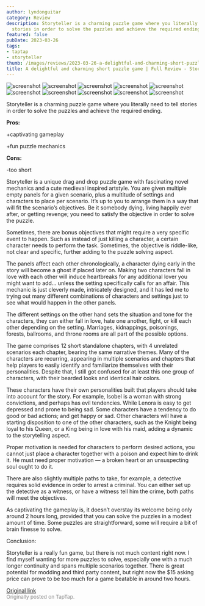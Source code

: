 ```yaml
---
author: lyndonguitar
category: Review
description: Storyteller is a charming puzzle game where you literally need to tell
  stories in order to solve the puzzles and achieve the required ending.
featured: false
pubDate: 2023-03-26
tags:
- taptap
- storyteller
thumb: /images/reviews/2023-03-26-a-delightful-and-charming-short-puzzle-game--full-review---storyteller-0.avif
title: A delightful and charming short puzzle game | Full Review - Storyteller
---
```


<div class="gallery">
  <img src="/images/reviews/2023-03-26-a-delightful-and-charming-short-puzzle-game--full-review---storyteller-0.avif" alt="screenshot" />
  <img src="/images/reviews/2023-03-26-a-delightful-and-charming-short-puzzle-game--full-review---storyteller-1.avif" alt="screenshot" />
  <img src="/images/reviews/2023-03-26-a-delightful-and-charming-short-puzzle-game--full-review---storyteller-2.avif" alt="screenshot" />
  <img src="/images/reviews/2023-03-26-a-delightful-and-charming-short-puzzle-game--full-review---storyteller-3.avif" alt="screenshot" />
  <img src="/images/reviews/2023-03-26-a-delightful-and-charming-short-puzzle-game--full-review---storyteller-4.avif" alt="screenshot" />
  <img src="/images/reviews/2023-03-26-a-delightful-and-charming-short-puzzle-game--full-review---storyteller-5.avif" alt="screenshot" />
  <img src="/images/reviews/2023-03-26-a-delightful-and-charming-short-puzzle-game--full-review---storyteller-6.avif" alt="screenshot" />
  <img src="/images/reviews/2023-03-26-a-delightful-and-charming-short-puzzle-game--full-review---storyteller-7.avif" alt="screenshot" />
  <img src="/images/reviews/2023-03-26-a-delightful-and-charming-short-puzzle-game--full-review---storyteller-8.avif" alt="screenshot" />
  <img src="/images/reviews/2023-03-26-a-delightful-and-charming-short-puzzle-game--full-review---storyteller-9.avif" alt="screenshot" />
</div>

Storyteller is a charming puzzle game where you literally need to tell stories in order to solve the puzzles and achieve the required ending.


**Pros:**


+captivating gameplay

+fun puzzle mechanics


**Cons:**


-too short

Storyteller is a unique drag and drop puzzle game with fascinating novel mechanics and a cute medieval inspired artstyle. You are given multiple empty panels for a given scenario, plus a multitude of settings and characters to place per scenario. It’s up to you to arrange them in a way that will fit the scenario’s objectives. Be it somebody dying, living happily ever after, or getting revenge; you need to satisfy the objective in order to solve the puzzle.

Sometimes, there are bonus objectives that might require a very specific event to happen. Such as instead of just killing a character, a certain character needs to perform the task. Sometimes, the objective is riddle-like, not clear and specific, further adding to the puzzle solving aspect.

The panels affect each other chronologically, a character dying early in the story will become a ghost if placed later on. Making two characters fall in love with each other will induce heartbreaks for any additional lover you might want to add… unless the setting specifically calls for an affair. This mechanic is just cleverly made, intricately designed, and it has led me to trying out many different combinations of characters and settings just to see what would happen in the other panels.

The different settings on the other hand sets the situation and tone for the characters, they can either fall in love, hate one another, fight, or kill each other depending on the setting. Marriages, kidnappings, poisonings, forests, ballrooms, and throne rooms are all part of the possible options.

The game comprises 12 short standalone chapters, with 4 unrelated scenarios each chapter, bearing the same narrative themes. Many of the characters are recurring, appearing in multiple scenarios and chapters that help players to easily identify and familiarize themselves with their personalities. Despite that, I still got confused for at least this one group of characters, with their bearded looks and identical hair colors.

These characters have their own personalities built that players should take into account for the story. For example, Isobel is a woman with strong convictions, and perhaps has evil tendencies. While Lenora is easy to get depressed and prone to being sad. Some characters have a tendency to do good or bad actions; and get happy or sad. Other characters will have a starting disposition to one of the other characters, such as the Knight being loyal to his Queen, or a King being in love with his maid, adding a dynamic to the storytelling aspect.

Proper motivation is needed for characters to perform desired actions, you cannot just place a character together with a poison and expect him to drink it. He must need proper motivation — a broken heart or an unsuspecting soul ought to do it.

There are also slightly multiple paths to take, for example, a detective requires solid evidence in order to arrest a criminal. You can either set up the detective as a witness, or have a witness tell him the crime, both paths will meet the objectives.

As captivating the gameplay is, it doesn’t overstay its welcome being only around 2 hours long, provided that you can solve the puzzles in a modest amount of time. Some puzzles are straightforward, some will require a bit of brain finesse to solve.

Conclusion:

Storyteller is a really fun game, but there is not much content right now. I find myself wanting for more puzzles to solve, especially one with a much longer continuity and spans multiple scenarios together. There is great potential for modding and third party content, but right now the $15 asking price can prove to be too much for a game beatable in around two hours.

[Original link](https://www.taptap.io/post/4901858)<br><span style="font-size: 0.95em; color: #888;">Originally posted on TapTap.</span>